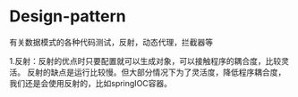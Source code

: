 # Design-pattern
有关数据模式的各种代码测试，反射，动态代理，拦截器等

1.反射：反射的优点时只要配置就可以生成对象，可以接触程序的耦合度，比较灵活。
反射的缺点是运行比较慢。但大部分情况下为了灵活度，降低程序耦合度，我们还是会使用反射的，比如springIOC容器。

